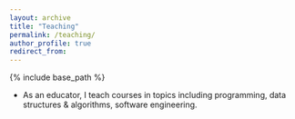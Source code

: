 ```yaml
---
layout: archive
title: "Teaching"
permalink: /teaching/
author_profile: true
redirect_from:
---
```


{% include base_path %}

- As an educator, I teach courses in topics including programming, data structures & algorithms, software engineering.
